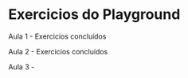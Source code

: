 # Exercicios do Playground

Aula 1 - Exercicios concluídos

Aula 2 - Exercicios concluídos

Aula 3 - 